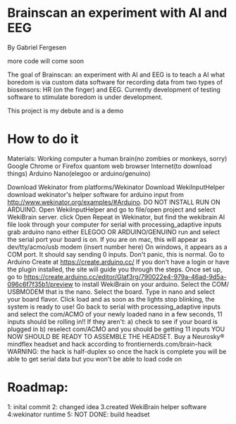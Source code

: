 # Brainscan an experiment with AI and EEG 
By Gabriel Fergesen




more code will come soon


The goal of Brainscan: an experiment with AI and EEG is to teach a AI what boredom is via custom data software for recording
data from two types of biosensors: HR (on the finger) and EEG. Currently development of testing software to stimulate boredom is under
development.

This project is my debute and is a demo

# How to do it

Materials:
Working computer
a human brain(no zombies or monkeys, sorry)
Google Chrome or Firefox quantom web browser
Internet(to download things)
Arduino Nano(elegoo or arduino/genuino)


Download Wekinator from platforms/Wekinator
Download WekiInputHelper
download wekinator's helper software for arduino input from http://www.wekinator.org/examples/#Arduino. DO NOT INSTALL RUN ON ARDUINO.
Open WekiInputHelper and go to file/open project and select WekiBrain server. click Open
Repeat in Wekinator, but find the wekibrain AI file
look through your computer for serial with processing_adaptive inputs
grab arduino nano either ELEGOO OR ARDUINO/GENUINO
run and select the serial port your board is on. If you are on mac, this will appear as dev/tty/acmo/usb modem (insert number here) On windows, it appears as a COM port.
It should say sending 0 inputs. Don't panic, this is normal.
Go to Arduino Create at https://create.arduino.cc/ If you don't have a login or have the plugin installed, the site will guide you through the steps.
Once set up, go to  https://create.arduino.cc/editor/Glaf3rg/790022e4-979a-46ad-9d5a-096c6f7f35b1/preview to install WekiBrain on your arduino. Select the COM/ USBMODEM that is the nano.
Select the board. 
Type in nano and select your board flavor.
Click load and as soon as the lights stop blinking, the system is ready to use!
Go back to serial with processing_adaptive inputs and select the com/ACMO of your newly loaded nano
in a few seconds, 11 inputs should be rolling in!!
If they aren't: a) check to see if your board is plugged in b) reselect com/ACMO and you should be getting 11 inputs
YOU NOW SHOULD BE READY TO ASSEMBLE THE HEADSET.
Buy a Neurosky® mindflex headset and hack according to frontiernerds.com/brain-hack
WARNING: the hack is half-duplex so once the hack is complete you will be able to get serial data but you won't be able to load code on

# Roadmap:

1: inital commit
2: changed idea
3.created WekiBrain helper software
4:wekinator runtime 
5: NOT DONE: build headset
